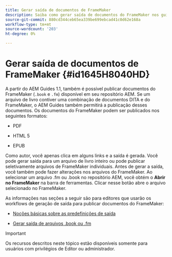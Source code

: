 ```yaml
---
title: Gerar saída de documentos de FrameMaker
description: Saiba como gerar saída de documentos do FrameMaker nos guias AEM para publicá-los nos formatos PDF, HTML5 e EPUB.
source-git-commit: 880cd344ceb65ea339be699ebcad41c0d62e168a
workflow-type: tm+mt
source-wordcount: '203'
ht-degree: 0%

---
```


# Gerar saída de documentos de FrameMaker {#id1645H8040HD}

A partir do AEM Guides 1.1, também é possível publicar documentos do FrameMaker \(`.book` e `.fm`\) disponível em seu repositório AEM. Se um arquivo de livro contiver uma combinação de documentos DITA e do FrameMaker, o AEM Guides também permitirá a publicação desses documentos. Os documentos do FrameMaker podem ser publicados nos seguintes formatos:

- PDF

- HTML 5

- EPUB


Como autor, você apenas clica em alguns links e a saída é gerada. Você pode gerar saída para um arquivo de livro inteiro ou pode publicar seletivamente arquivos de FrameMaker individuais. Antes de gerar a saída, você também pode fazer alterações nos arquivos do FrameMaker. Ao selecionar um arquivo .fm ou .book no repositório AEM, você obtém o **Abrir no FrameMaker** na barra de ferramentas. Clicar nesse botão abre o arquivo selecionado no FrameMaker.

As informações nas seções a seguir são para editores que usarão os workflows de geração de saída para publicar documentos do FrameMaker:

- [Noções básicas sobre as predefinições de saída](fm-output-understand-presets.md#)

- [Gerar saída de arquivos .book ou .fm](fm-output-generate.md#)

>[!IMPORTANT]
>
> Os recursos descritos neste tópico estão disponíveis somente para usuários com privilégios de Editor ou administrador.
